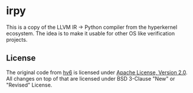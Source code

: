 # irpy

This is a copy of the LLVM IR -> Python compiler from the
hyperkernel ecosystem.
The idea is to make it usable for other OS like verification
projects.

## License

The original code from [hv6](https://github.com/locore/hv6/) is
licensed under [Apache License, Version 2.0](http://www.apache.org/licenses/LICENSE-2.0).
All changes on top of that are licensed under BSD 3-Clause "New" or "Revised" License.

